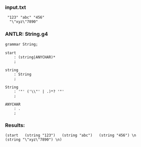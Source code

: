 
### input.txt
```
 "123" "abc" "456"
  "\"xyz\"7890"
```

### ANTLR: String.g4
```g4
grammar String;

start
	: (string|ANYCHAR)*
	;

string
	: String
	;

String
	: '"' ('\\"' | .)*? '"'
	;

ANYCHAR
	: .
	;
```

### Results:
```
(start   (string "123")   (string "abc")   (string "456") \n     (string "\"xyz\"7890") \n)
```
